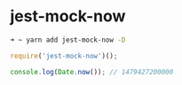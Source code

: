 # jest-mock-now

```bash
➜ ~ yarn add jest-mock-now -D
```

```javascript
require('jest-mock-now')();

console.log(Date.now()); // 1479427200000
```

